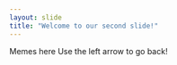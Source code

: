 ```yaml
---
layout: slide
title: "Welcome to our second slide!"
---
```

Memes here
Use the left arrow to go back!
